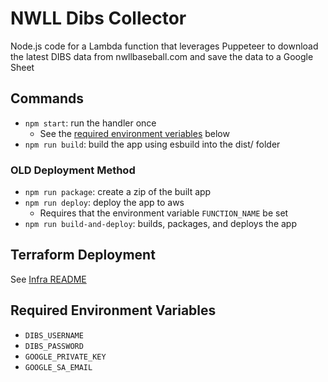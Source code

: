 # NWLL Dibs Collector

Node.js code for a Lambda function that leverages Puppeteer to download the latest DIBS data from nwllbaseball.com and save the data to a Google Sheet

## Commands

- `npm start`: run the handler once
  - See the [required environment veriables](#required-environment-variables) below
- `npm run build`: build the app using esbuild into the dist/ folder

### OLD Deployment Method

- `npm run package`: create a zip of the built app
- `npm run deploy`: deploy the app to aws
  - Requires that the environment variable `FUNCTION_NAME` be set
- `npm run build-and-deploy`: builds, packages, and deploys the app

## Terraform Deployment

See [Infra README](./infra/README.md)

## Required Environment Variables

- `DIBS_USERNAME`
- `DIBS_PASSWORD`
- `GOOGLE_PRIVATE_KEY`
- `GOOGLE_SA_EMAIL`
